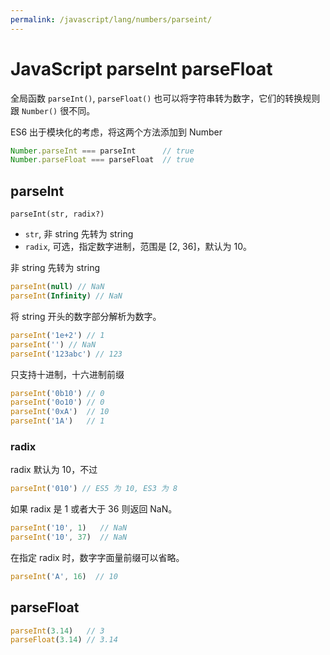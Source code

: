 ```yaml
---
permalink: /javascript/lang/numbers/parseint/
---
```


# JavaScript parseInt parseFloat

全局函数 `parseInt()`, `parseFloat()` 也可以将字符串转为数字，它们的转换规则跟 `Number()` 很不同。

ES6 出于模块化的考虑，将这两个方法添加到 Number

```js
Number.parseInt === parseInt      // true
Number.parseFloat === parseFloat  // true
```

## parseInt

`parseInt(str, radix?)`

- `str`, 非 string 先转为 string
- `radix`, 可选，指定数字进制，范围是 [2, 36]，默认为 10。

非 string 先转为 string

```js
parseInt(null) // NaN
parseInt(Infinity) // NaN
```

将 string 开头的数字部分解析为数字。

```js
parseInt('1e+2') // 1
parseInt('') // NaN
parseInt('123abc') // 123
```

只支持十进制，十六进制前缀

```js
parseInt('0b10') // 0
parseInt('0o10') // 0
parseInt('0xA')  // 10
parseInt('1A')   // 1
```

### radix

radix 默认为 10，不过

```js
parseInt('010') // ES5 为 10, ES3 为 8
```

如果 radix 是 1 或者大于 36 则返回 NaN。

```js
parseInt('10', 1)   // NaN
parseInt('10', 37)  // NaN
```

在指定 radix 时，数字字面量前缀可以省略。

```js
parseInt('A', 16)  // 10
```

## parseFloat

```js
parseInt(3.14)   // 3
parseFloat(3.14) // 3.14
```
